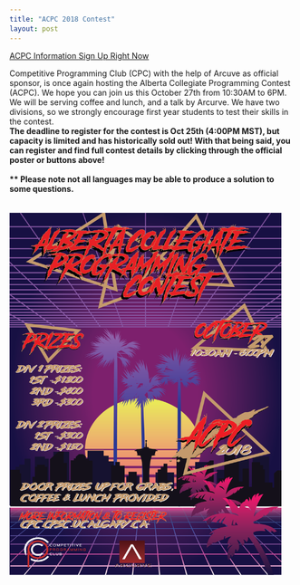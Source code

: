 ```yaml
---
title: "ACPC 2018 Contest"
layout: post
---
```


<div class="col-md-12">
<a class="btn btn-info btn-md" href="http://cpc.cpsc.ucalgary.ca/contests/acpc/2018/" role="button" target="_blank">
ACPC Information
</a>

<a class="btn btn-info btn-md" href="https://www.eventbrite.ca/e/alberta-collegiate-programming-contest-2018-tickets-50873456879" role="button" target="_blank">
Sign Up Right Now
</a>
<p>
Competitive Programming Club (CPC) with the help of Arcuve as official sponsor, is once again hosting the Alberta Collegiate Programming Contest (ACPC). We hope you can join us this October 27th from 10:30AM to 6PM. We will be serving coffee and lunch, and a talk by Arcurve. We have two divisions, so we strongly encourage first year students to test their skills in the contest.
<br>
<b>The deadline to register for the contest is Oct 25th (4:00PM MST), but capacity is limited and has historically sold out! With that being said, you can register and find full contest details by clicking through the official poster or buttons above!
<br><br> ** Please note not all languages may be able to produce a solution to some questions.</b>

<a href="http://cpc.cpsc.ucalgary.ca/contests/acpc/2018/" target="_blank">
<br><br><br> <img src="/img/acpc2018.png" alt="ACPC 2018 Registration" style="width:480px;height:640px;border:0;">
</a>

<br><br><br>
</p>
</div>
